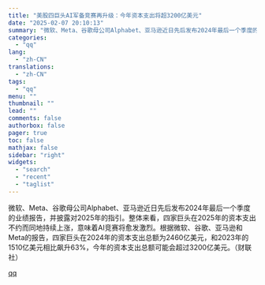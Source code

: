 ```yaml
---
title: "美股四巨头AI军备竞赛再升级：今年资本支出将超3200亿美元"
date: "2025-02-07 20:10:13"
summary: "微软、Meta、谷歌母公司Alphabet、亚马逊近日先后发布2024年最后一个季度的业绩报告，并披..."
categories:
  - "qq"
lang:
  - "zh-CN"
translations:
  - "zh-CN"
tags:
  - "qq"
menu: ""
thumbnail: ""
lead: ""
comments: false
authorbox: false
pager: true
toc: false
mathjax: false
sidebar: "right"
widgets:
  - "search"
  - "recent"
  - "taglist"
---
```


微软、Meta、谷歌母公司Alphabet、亚马逊近日先后发布2024年最后一个季度的业绩报告，并披露对2025年的指引。整体来看，四家巨头在2025年的资本支出不约而同地持续上涨，意味着AI竞赛将愈发激烈。根据微软、谷歌、亚马逊和Meta的报告，四家巨头在2024年的资本支出总额为2460亿美元，和2023年的1510亿美元相比飙升63%，今年的资本支出总额可能会超过3200亿美元。（财联社）

[qq](https://new.qq.com/rain/a/20250207A08CBN00)
